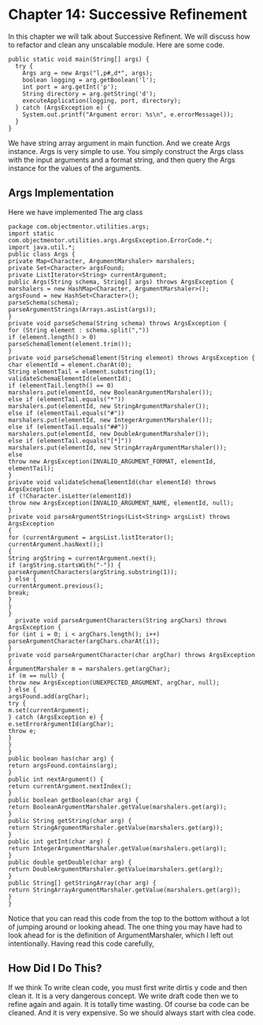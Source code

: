 # Chapter 14: Successive Refinement
In this chapter we will talk about Successive Refinent. We will discuss how to refactor and clean any unscalable module.
Here are some code.
```
public static void main(String[] args) {
  try {
    Args arg = new Args("l,p#,d*", args);
    boolean logging = arg.getBoolean('l');
    int port = arg.getInt('p');
    String directory = arg.getString('d');
    executeApplication(logging, port, directory);
  } catch (ArgsException e) {
    System.out.printf("Argument error: %s\n", e.errorMessage());
  }
}
```
We have string array argument in main function. And we create Args instance. Args is very simple to use. You simply construct the Args class with the input arguments
and a format string, and then query the Args instance for the values of the arguments.

## Args Implementation
Here we have implemented The arg class
```
package com.objectmentor.utilities.args;
import static com.objectmentor.utilities.args.ArgsException.ErrorCode.*;
import java.util.*;
public class Args {
private Map<Character, ArgumentMarshaler> marshalers;
private Set<Character> argsFound;
private ListIterator<String> currentArgument;
public Args(String schema, String[] args) throws ArgsException {
marshalers = new HashMap<Character, ArgumentMarshaler>();
argsFound = new HashSet<Character>();
parseSchema(schema);
parseArgumentStrings(Arrays.asList(args));
}
private void parseSchema(String schema) throws ArgsException {
for (String element : schema.split(","))
if (element.length() > 0)
parseSchemaElement(element.trim());
}
private void parseSchemaElement(String element) throws ArgsException {
char elementId = element.charAt(0);
String elementTail = element.substring(1);
validateSchemaElementId(elementId);
if (elementTail.length() == 0)
marshalers.put(elementId, new BooleanArgumentMarshaler());
else if (elementTail.equals("*"))
marshalers.put(elementId, new StringArgumentMarshaler());
else if (elementTail.equals("#"))
marshalers.put(elementId, new IntegerArgumentMarshaler());
else if (elementTail.equals("##"))
marshalers.put(elementId, new DoubleArgumentMarshaler());
else if (elementTail.equals("[*]"))
marshalers.put(elementId, new StringArrayArgumentMarshaler());
else
throw new ArgsException(INVALID_ARGUMENT_FORMAT, elementId, elementTail);
}
private void validateSchemaElementId(char elementId) throws ArgsException {
if (!Character.isLetter(elementId))
throw new ArgsException(INVALID_ARGUMENT_NAME, elementId, null);
}
private void parseArgumentStrings(List<String> argsList) throws ArgsException
{
for (currentArgument = argsList.listIterator(); currentArgument.hasNext();)
{
String argString = currentArgument.next();
if (argString.startsWith("-")) {
parseArgumentCharacters(argString.substring(1));
} else {
currentArgument.previous();
break;
}
}
}
  private void parseArgumentCharacters(String argChars) throws ArgsException {
for (int i = 0; i < argChars.length(); i++)
parseArgumentCharacter(argChars.charAt(i));
}
private void parseArgumentCharacter(char argChar) throws ArgsException {
ArgumentMarshaler m = marshalers.get(argChar);
if (m == null) {
throw new ArgsException(UNEXPECTED_ARGUMENT, argChar, null);
} else {
argsFound.add(argChar);
try {
m.set(currentArgument);
} catch (ArgsException e) {
e.setErrorArgumentId(argChar);
throw e;
}
}
}
public boolean has(char arg) {
return argsFound.contains(arg);
}
public int nextArgument() {
return currentArgument.nextIndex();
}
public boolean getBoolean(char arg) {
return BooleanArgumentMarshaler.getValue(marshalers.get(arg));
}
public String getString(char arg) {
return StringArgumentMarshaler.getValue(marshalers.get(arg));
}
public int getInt(char arg) {
return IntegerArgumentMarshaler.getValue(marshalers.get(arg));
}
public double getDouble(char arg) {
return DoubleArgumentMarshaler.getValue(marshalers.get(arg));
}
public String[] getStringArray(char arg) {
return StringArrayArgumentMarshaler.getValue(marshalers.get(arg));
}
}
```
Notice that you can read this code from the top to the bottom without a lot of jumping
around or looking ahead. The one thing you may have had to look ahead for is the definition
of ArgumentMarshaler, which I left out intentionally. Having read this code carefully,
## How Did I Do This?
If we think To write clean code, you must
first write dirtis y code and then clean it. It is a very dangerous concept. We write draft code then we to refine again and again. It is totally time wasting.
 Of course ba code can be cleaned. And it is very expensive. So we should always start with clea code.                                     
